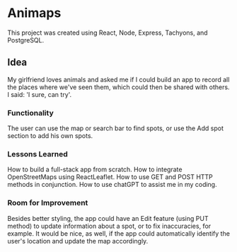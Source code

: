 # Animaps

This project was created using React, Node, Express, Tachyons, and PostgreSQL. 

## Idea

My girlfriend loves animals and asked me if I could build an app to record all the places where we've seen them, which could then be shared with others. I said: 'I sure, can try'.

### Functionality

The user can use the map or search bar to find spots, or use the Add spot section to add his own spots. 

### Lessons Learned

How to build a full-stack app from scratch.
How to integrate OpenStreetMaps using ReactLeaflet. 
How to use GET and POST HTTP methods in conjunction. 
How to use chatGPT to assist me in my coding.

### Room for Improvement

Besides better styling, the app could have an Edit feature (using PUT method) to update information about a spot, or to fix inaccuracies, for example.
It would be nice, as well, if the app could automatically identify the user's location and update the map accordingly. 
